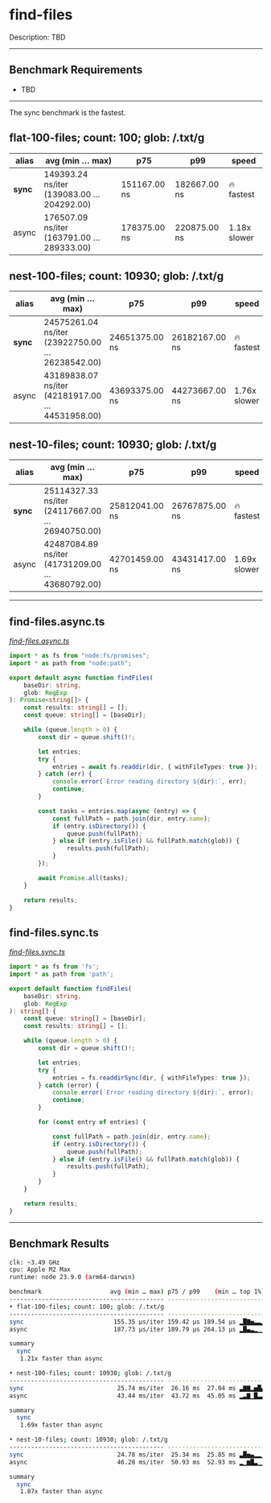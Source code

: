 <!-- START HEADER -->
# find-files
<!-- END HEADER -->

Description: TBD

---

## Benchmark Requirements

- TBD

---

<!-- START OVERVIEW -->
The  sync benchmark is the fastest.


## flat-100-files; count: 100; glob: /.txt/g

| alias    | avg (min … max)                           | p75          | p99          | speed        |
| -------- | ----------------------------------------- | ------------ | ------------ | ------------ |
| **sync** | 149393.24 ns/iter (139083.00 … 204292.00) | 151167.00 ns | 182667.00 ns | 🔥 fastest   |
| async    | 176507.09 ns/iter (163791.00 … 289333.00) | 178375.00 ns | 220875.00 ns | 1.18x slower |

## nest-100-files; count: 10930; glob: /.txt/g

| alias    | avg (min … max)                                 | p75            | p99            | speed        |
| -------- | ----------------------------------------------- | -------------- | -------------- | ------------ |
| **sync** | 24575261.04 ns/iter (23922750.00 … 26238542.00) | 24651375.00 ns | 26182167.00 ns | 🔥 fastest   |
| async    | 43189838.07 ns/iter (42181917.00 … 44531958.00) | 43693375.00 ns | 44273667.00 ns | 1.76x slower |

## nest-10-files; count: 10930; glob: /.txt/g

| alias    | avg (min … max)                                 | p75            | p99            | speed        |
| -------- | ----------------------------------------------- | -------------- | -------------- | ------------ |
| **sync** | 25114327.33 ns/iter (24117667.00 … 26940750.00) | 25812041.00 ns | 26767875.00 ns | 🔥 fastest   |
| async    | 42487084.89 ns/iter (41731209.00 … 43680792.00) | 42701459.00 ns | 43431417.00 ns | 1.69x slower |

<!-- END OVERVIEW -->

---

<!-- START CASES -->
## find-files.async.ts
_[find-files.async.ts](find-files/src)_
```ts
import * as fs from "node:fs/promises";
import * as path from "node:path";

export default async function findFiles(
    baseDir: string,
    glob: RegExp
): Promise<string[]> {
    const results: string[] = [];
    const queue: string[] = [baseDir];

    while (queue.length > 0) {
        const dir = queue.shift()!;

        let entries;
        try {
            entries = await fs.readdir(dir, { withFileTypes: true });
        } catch (err) {
            console.error(`Error reading directory ${dir}:`, err);
            continue;
        }

        const tasks = entries.map(async (entry) => {
            const fullPath = path.join(dir, entry.name);
            if (entry.isDirectory()) {
                queue.push(fullPath);
            } else if (entry.isFile() && fullPath.match(glob)) {
                results.push(fullPath);
            }
        });

        await Promise.all(tasks);
    }

    return results;
}

```

## find-files.sync.ts
_[find-files.sync.ts](find-files/src)_
```ts
import * as fs from 'fs';
import * as path from 'path';

export default function findFiles(
    baseDir: string,
    glob: RegExp
): string[] {
    const queue: string[] = [baseDir];
    const results: string[] = [];

    while (queue.length > 0) {
        const dir = queue.shift()!;

        let entries;
        try {
            entries = fs.readdirSync(dir, { withFileTypes: true });
        } catch (error) {
            console.error(`Error reading directory ${dir}:`, error);
            continue;
        }

        for (const entry of entries) {

            const fullPath = path.join(dir, entry.name);
            if (entry.isDirectory()) {
                queue.push(fullPath);
            } else if (entry.isFile() && fullPath.match(glob)) {
                results.push(fullPath);
            }
        }
    }

    return results;
}

```

<!-- END CASES -->

--- 

## Benchmark Results

<!-- START DATA -->
```bash
clk: ~3.49 GHz
cpu: Apple M2 Max
runtime: node 23.9.0 (arm64-darwin)

benchmark                   avg (min … max) p75 / p99    (min … top 1%)
------------------------------------------- -------------------------------
• flat-100-files; count: 100; glob: /.txt/g
------------------------------------------- -------------------------------
sync                         155.35 µs/iter 159.42 µs 189.54 µs ▂█▇▅▃▃▂▁▁▁▁
async                        187.73 µs/iter 189.79 µs 264.13 µs ▂█▄▃▂▁▁▁▁▁▁

summary
  sync
   1.21x faster than async

• nest-100-files; count: 10930; glob: /.txt/g
------------------------------------------- -------------------------------
sync                          25.74 ms/iter  26.16 ms  27.04 ms ▃▇▇▂▅█▄▃▃▂▃
async                         43.44 ms/iter  43.72 ms  45.05 ms ▂▃▇▁█▃▃▂▁▃▂

summary
  sync
   1.69x faster than async

• nest-10-files; count: 10930; glob: /.txt/g
------------------------------------------- -------------------------------
sync                          24.78 ms/iter  25.34 ms  25.85 ms ▃█▅▄▂▂▁▃▄▃▂
async                         46.28 ms/iter  50.93 ms  52.93 ms ▂▁▆█▃▁▁▃▂▅▃

summary
  sync
   1.87x faster than async

```

<!-- END DATA -->
